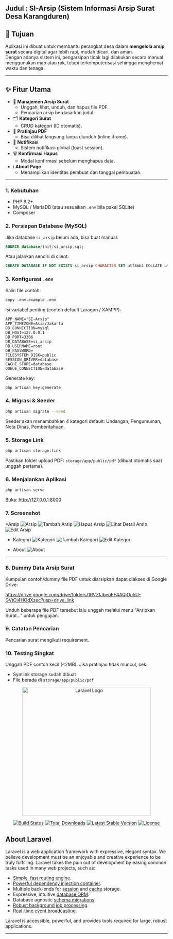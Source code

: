 ## Judul : SI-Arsip (Sistem Informasi Arsip Surat Desa Karangduren)

## 🎯 Tujuan
Aplikasi ini dibuat untuk membantu perangkat desa dalam **mengelola arsip surat** secara digital agar lebih rapi, mudah dicari, dan aman.  
Dengan adanya sistem ini, pengarsipan tidak lagi dilakukan secara manual menggunakan map atau rak, tetapi terkomputerisasi sehingga menghemat waktu dan tenaga.

---

## ✨ Fitur Utama
- 📂 **Manajemen Arsip Surat**
  - Unggah, lihat, unduh, dan hapus file PDF.
  - Pencarian arsip berdasarkan judul.
- 🗂 **Kategori Surat**
  - CRUD kategori (ID otomatis).
- 👀 **Pratinjau PDF**
  - Bisa dilihat langsung tanpa diunduh (inline iframe).
- 🔔 **Notifikasi**
  - Sistem notifikasi global (toast session).
- 🗑 **Konfirmasi Hapus**
  - Modal konfirmasi sebelum menghapus data.
- ℹ️ **About Page**
  - Menampilkan identitas pembuat dan tanggal pembuatan.

---

### 1. Kebutuhan
* PHP 8.2+
* MySQL / MariaDB (atau sesuaikan `.env` bila pakai SQLite)
* Composer

### 2. Persiapan Database (MySQL)
Jika database `si_arsip` belum ada, bisa buat manual:

```sql
SOURCE database/init/si_arsip.sql;
```

Atau jalankan sendiri di client:

```sql
CREATE DATABASE IF NOT EXISTS si_arsip CHARACTER SET utf8mb4 COLLATE utf8mb4_unicode_ci;
```

### 3. Konfigurasi `.env`
Salin file contoh:
```bash
copy .env.example .env
```
Isi variabel penting (contoh default Laragon / XAMPP):
```
APP_NAME="SI-Arsip"
APP_TIMEZONE=Asia/Jakarta
DB_CONNECTION=mysql
DB_HOST=127.0.0.1
DB_PORT=3306
DB_DATABASE=si_arsip
DB_USERNAME=root
DB_PASSWORD=
FILESYSTEM_DISK=public
SESSION_DRIVER=database
CACHE_STORE=database
QUEUE_CONNECTION=database
```

Generate key:
```bash
php artisan key:generate
```

### 4. Migrasi & Seeder
```bash
php artisan migrate --seed
```
Seeder akan menambahkan 4 kategori default: Undangan, Pengumuman, Nota Dinas, Pemberitahuan.

### 5. Storage Link
```bash
php artisan storage:link
```
Pastikan folder upload PDF: `storage/app/public/pdf` (dibuat otomatis saat unggah pertama).

### 6. Menjalankan Aplikasi
```bash
php artisan serve
```
Buka: http://127.0.0.1:8000


### 7. Screenshot
*Arsip
![Arsip](screenshot/arsip-index.png)
![Tambah Arsip](screenshot/arsip-tambah.png)
![Hapus Arsip](screenshot/arsip-hapus.png)
![Lihat Detail Arsip](screenshot/arsip-lihat.png)
![Edit Arsip](screenshot/arsip-edit.png)

* Kategori
![Kategori](screenshot/kategori-index.png)
![Tambah Kategori](screenshot/kategori-tambah.png)
![Edit Kategori](screenshot/kategori-edit.png)

* About
![About](screenshot/about.png)

---

### 8. Dummy Data Arsip Surat
Kumpulan contoh/dummy file PDF untuk diarsipkan dapat diakses di Google Drive:

https://drive.google.com/drive/folders/1RVz1JbeoEF4AQjOu5U-GVtCi4HOdXzec?usp=drive_link

Unduh beberapa file PDF tersebut lalu unggah melalui menu "Arsipkan Surat..." untuk pengujian.

### 9. Catatan Pencarian
Pencarian surat mengikuti requirement.

### 10. Testing Singkat
Unggah PDF contoh kecil (<2MB). Jika pratinjau tidak muncul, cek:
* Symlink storage sudah dibuat
* File berada di `storage/app/public/pdf`

<p align="center"><a href="https://laravel.com" target="_blank"><img src="https://raw.githubusercontent.com/laravel/art/master/logo-lockup/5%20SVG/2%20CMYK/1%20Full%20Color/laravel-logolockup-cmyk-red.svg" width="400" alt="Laravel Logo"></a></p>

<p align="center">
<a href="https://github.com/laravel/framework/actions"><img src="https://github.com/laravel/framework/workflows/tests/badge.svg" alt="Build Status"></a>
<a href="https://packagist.org/packages/laravel/framework"><img src="https://img.shields.io/packagist/dt/laravel/framework" alt="Total Downloads"></a>
<a href="https://packagist.org/packages/laravel/framework"><img src="https://img.shields.io/packagist/v/laravel/framework" alt="Latest Stable Version"></a>
<a href="https://packagist.org/packages/laravel/framework"><img src="https://img.shields.io/packagist/l/laravel/framework" alt="License"></a>
</p>

## About Laravel

Laravel is a web application framework with expressive, elegant syntax. We believe development must be an enjoyable and creative experience to be truly fulfilling. Laravel takes the pain out of development by easing common tasks used in many web projects, such as:

- [Simple, fast routing engine](https://laravel.com/docs/routing).
- [Powerful dependency injection container](https://laravel.com/docs/container).
- Multiple back-ends for [session](https://laravel.com/docs/session) and [cache](https://laravel.com/docs/cache) storage.
- Expressive, intuitive [database ORM](https://laravel.com/docs/eloquent).
- Database agnostic [schema migrations](https://laravel.com/docs/migrations).
- [Robust background job processing](https://laravel.com/docs/queues).
- [Real-time event broadcasting](https://laravel.com/docs/broadcasting).

Laravel is accessible, powerful, and provides tools required for large, robust applications.

---
